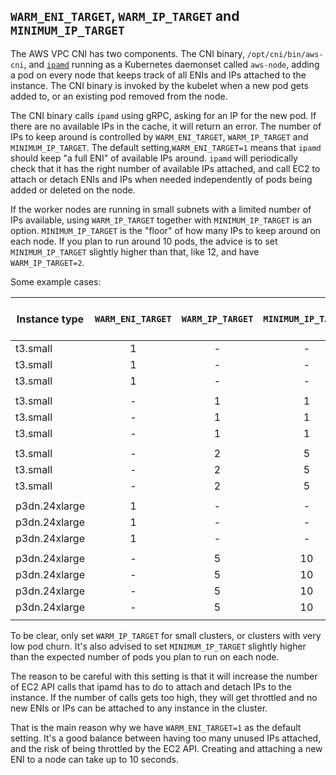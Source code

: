 ## `WARM_ENI_TARGET`, `WARM_IP_TARGET` and `MINIMUM_IP_TARGET` 

The AWS VPC CNI has two components. The CNI binary, `/opt/cni/bin/aws-cni`, and [`ipamd`](https://en.wikipedia.org/wiki/IP_address_management)
running as a Kubernetes daemonset called `aws-node`, adding a pod on every node that keeps track of all ENIs and IPs attached
to the instance. The CNI binary is invoked by the kubelet when a new pod gets added to, or an existing pod removed from the node.

The CNI binary calls `ipamd` using gRPC, asking for an IP for the new pod. If there are no available IPs in the cache, it will
return an error. The number of IPs to keep around is controlled by `WARM_ENI_TARGET`, `WARM_IP_TARGET` and `MINIMUM_IP_TARGET`.
The default setting,`WARM_ENI_TARGET=1` means that `ipamd` should keep "a full ENI" of available IPs around. `ipamd` will
periodically check that it has the right number of available IPs attached, and call EC2 to attach or detach ENIs and IPs when
needed independently of pods being added or deleted on the node.

If the worker nodes are running in small subnets with a limited number of IPs available, using `WARM_IP_TARGET` together with
`MINIMUM_IP_TARGET` is an option. `MINIMUM_IP_TARGET` is the "floor" of how many IPs to keep around on each node. If
you plan to run around 10 pods, the advice is to set `MINIMUM_IP_TARGET` slightly higher than that, like 12, and have
`WARM_IP_TARGET=2`.

Some example cases:

| Instance type | `WARM_ENI_TARGET` | `WARM_IP_TARGET` | `MINIMUM_IP_TARGET` | Pods | Attached  ENIs | Attached  Secondary IPs | Unused IPs | IPs per ENI |
|---------------|:-----------------:|:----------------:|:-------------------:|:----:|:--------------:|:-----------------------:|:----------:|:-----------:|
| t3.small      |         1         |         -        |          -          |   0  |        1       |            3            |      3     |      3      |
| t3.small      |         1         |         -        |          -          |   5  |        3       |            9            |      4     |    3,3,3    |
| t3.small      |         1         |         -        |          -          |   9  |        3       |            9            |      0     |    3,3,3    |
|               |                   |                  |                     |      |                |                         |            |             |
| t3.small      |         -         |         1        |          1          |   0  |        1       |            1            |      1     |      1      |
| t3.small      |         -         |         1        |          1          |   5  |        2       |            6            |      1     |     3,3     |
| t3.small      |         -         |         1        |          1          |   9  |        3       |            9            |      0     |    3,3,3    |
|               |                   |                  |                     |      |                |                         |            |             |
| t3.small      |         -         |         2        |          5          |   0  |        2       |            5            |      5     |     2,3     |
| t3.small      |         -         |         2        |          5          |   5  |        2       |            7            |      2     |    3,3,1    |
| t3.small      |         -         |         2        |          5          |   9  |        3       |            9            |      0     |    3,3,3    |
|               |                   |                  |                     |      |                |                         |            |             |
| p3dn.24xlarge |         1         |         -        |          -          |   0  |        1       |            49           |     49     |      49     |
| p3dn.24xlarge |         1         |         -        |          -          |   3  |        2       |            98           |     95     |    49,49    |
| p3dn.24xlarge |         1         |         -        |          -          |  95  |        3       |           147           |     52     |   49,49,49  |
|               |                   |                  |                     |      |                |                         |            |             |
| p3dn.24xlarge |         -         |         5        |         10          |   0  |        1       |            10           |      5     |      10     |
| p3dn.24xlarge |         -         |         5        |         10          |   7  |        1       |            12           |      5     |      12     |
| p3dn.24xlarge |         -         |         5        |         10          |  15  |        1       |            20           |      5     |      20     |
| p3dn.24xlarge |         -         |         5        |         10          |  45  |        2       |            50           |      5     |    49,1     |
|               |                   |                  |                     |      |                |                         |            |             |


To be clear, only set `WARM_IP_TARGET` for small clusters, or clusters with very low pod churn. It's also advised to set
`MINIMUM_IP_TARGET` slightly higher than the expected number of pods you plan to run on each node.

The reason to be careful with this setting is that it will increase the number of EC2 API calls that ipamd has to do
to attach and detach IPs to the instance. If the number of calls gets too high, they will get throttled and no new ENIs
or IPs can be attached to any instance in the cluster.

That is the main reason why we have `WARM_ENI_TARGET=1` as the default setting. It's a good balance between having too
many unused IPs attached, and the risk of being throttled by the EC2 API. Creating and attaching a new ENI to a node
can take up to 10 seconds.
